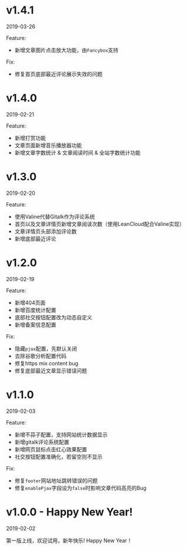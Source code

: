 # v1.4.1
2019-03-26

Feature:
- 新增文章图片点击放大功能，由`Fancybox`支持

Fix:
- 修复首页底部最近评论展示失效的问题

# v1.4.0
2019-02-21

Feature:
- 新增打赏功能
- 文章页面新增音乐播放器功能
- 新增文章字数统计 & 文章阅读时间 & 全站字数统计功能

# v1.3.0
2019-02-20

Feature:
- 使用Valine代替Gitalk作为评论系统
- 首页以及文章详情页新增文章阅读次数（使用LeanCloud配合Valine实现）
- 文章详情页头部添加评论数
- 新增底部最近评论

# v1.2.0
2019-02-19

Feature:
- 新增404页面
- 新增百度统计配置
- 底部社交按钮配置改为动态自定义
- 新增备案信息配置

Fix:
- 隐藏`pjax`配置，先默认关闭
- 去除谷歌分析配置代码
- 修复https mix content bug
- 修复底部最近文章显示错误问题

# v1.1.0
2019-02-03

Feature:
- 新增不蒜子配置，支持网站统计数据显示
- 新增gitalk评论系统配置
- 新增网页鼠标点击红心效果配置
- 社交按钮配置准确化，若留空则不显示

Fix:
- 修复`footer`网站地址跳转错误的问题
- 修复`enablePjax`字段设为`false`时影响文章代码高亮的Bug

# v1.0.0 - Happy New Year!
2019-02-02

第一版上线，欢迎试用，新年快乐! Happy New Year！